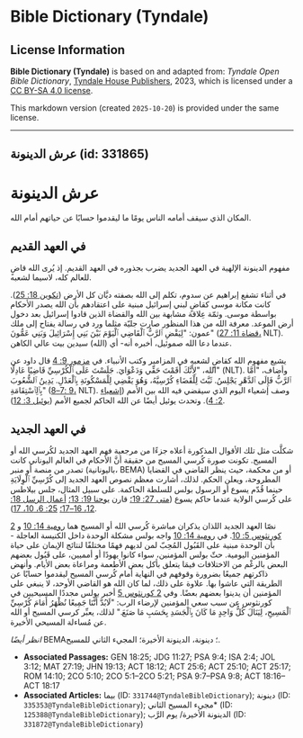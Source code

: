 # Bible Dictionary (Tyndale)

## License Information

**Bible Dictionary (Tyndale)** is based on and adapted from: _Tyndale Open Bible Dictionary_, [Tyndale House Publishers](https://tyndaleopenresources.com/), 2023, which is licensed under a [CC BY-SA 4.0 license](https://creativecommons.org/licenses/by-sa/4.0/legalcode.en).

This markdown version (created `2025-10-20`) is provided under the same license.



--------------------------------

## عرش الدينونة (id: 331865)

عرش الدينونة
============

المكان الذي سيقف أمامه الناس يومًا ما ليقدموا حسابًا عن حياتهم أمام الله.

في العهد القديم
---------------

مفهوم الدينونة الإلهية في العهد الجديد يضرب بجذوره في العهد القديم. إذ يُرى الله قاضٍ للعالم كله، لاسيما لشعبه.

في أثناء تشفع إبراهيم عن سدوم، تكلم إلى الله بصفته ديَّان كل الأرض ([تكوين 18: 25](https://ref.ly/Gen18:25)). كانت مكانة موسى كقاضٍ لبني إسرائيل مبنية على اعتقادهم بأن الله يصدر الأحكام بواسطة موسى. وثمّة عِلاقة مشابهة بين الله والقضاة الذين قادوا إسرائيل بعد دخول أرض الموعد. معرفة الله من هذا المنظور صارت جليّة مثلما ورد في رسالة يفتاح إلى ملك عمون: "لِيَقْضِ ٱلرَّبُّ ٱلْقَاضِي ٱلْيَوْمَ بَيْنَ بَنِي إِسْرَائِيلَ وَبَنِي عَمُّونَ" ([قضاة 11: 27،](https://ref.ly/Judg11:27) NLT). عندما دعا الله صموئيل، أخبره أنه\- أي (الله) سيدين بيت عالي الكاهن.

يشيع مفهوم الله كقاضٍ لشعبه في المزامير وكتب الأنبياء. في [مزمور 9: 4](https://ref.ly/Ps9:4) قال داود عن الله، "لِأَنَّكَ أَقَمْتَ حَقِّي وَدَعْوَايَ. جَلَسْتَ عَلَى ٱلْكُرْسِيِّ قَاضِيًا عَادِلًا" (NLT). وأضاف، "أمَّا ٱلرَّبُّ فَإِلَى ٱلدَّهْرِ يَجْلِسُ. ثَبَّتَ لِلْقَضَاءِ كُرْسِيَّهُ، وَهُوَ يَقْضِي لِلْمَسْكُونَةِ بِٱلْعَدْلِ. يَدِينُ ٱلشُّعُوبَ بِٱلِٱسْتِقَامَةِ" ([9 :7–8،](https://ref.ly/Ps9:7-Ps9:8) NLT). وصف إشعياء اليوم الذي سيقضي فيه الله بين الأمم ([إشعياء 2: 4](https://ref.ly/Isa2:4)). وتحدث يوئيل أيضًا عن الله الحاكم لجميع الأمم ([يوئيل 3: 12](https://ref.ly/Joel3:12)).

في العهد الجديد
---------------

شكلَّت مثل تلك الأقوال المذكورة أعلاه جزءًا من مرجعية فهم العهد الجديد لكُرسي الله أو المسيح. تكونت صورة كُرسي المسيح من حقيقة أنَّ الأحكام في العالم اليوناني كانت تصدر من منصة أو منبر (باليونانية، BEMA) أو من محكمة، حيث ينظر القاضي في القضايا المطروحة، ويعلن الحكم. لذلك، أشارت معظم نصوص العهد الجديد إلى كُرْسِيِّ ٱلْوِلَايَةِ حينما قُدّم يسوع أو الرسول بولس للسلطة الحاكمة. على سبيل المثال، جلس بيلاطس على كُرسي الولاية عندما حاكم يسوع ([متى 27: 19؛](https://ref.ly/Matt27:19) قارن [يوحنا 19: 13؛](https://ref.ly/John19:13) [أعمال الرسل 18: 12، 16–17؛](https://ref.ly/Acts18:12) [25: 6، 10، 17](https://ref.ly/Acts25:6)).

نصّا العهد الجديد اللذان يذكران مباشرة كُرسي الله أو المسيح هما [رومية 14: 10](https://ref.ly/Rom14:10) و [2 كورنثوس 5: 10](https://ref.ly/2Cor5:10). في [رومية 14: 10](https://ref.ly/Rom14:10) واجه بولس مشكلة الوحدة داخل الكنيسة العاجلة \- بأن الوحدة مبنية على القَبُول المُحِبّ لمن لديهم فهمًا مختلفًا لنتائج الإيمان على حياة المؤمنين اليومية. حثّ بولس المؤمنين، سواء كانوا يهودًا أو أمميين، على قَبُول بعضهم البعض بالرغْم من الاختلافات فيمَا يتعلق بأكل بعض الأطعمة ومراعاة بعض الأيام. وأنهض ذاكرتهم جميعًا بضرورة وقوفهم في النهاية أمام كُرسي المسيح ليقدموا حسابًا عن الطريقة التي عاشوا بها. علاوة على ذلك، لما كان الله هو القاضي الأوحد، لا ينبغي على المؤمنين أن يدينوا بعضهم بعضًا. وفي [2 كورنثوس 5](https://ref.ly/2Cor5:1-2Cor5:21) أخبر بولس مجددًا المسيحيين في كورنثوس عن سبب سعي المؤمنين لإرضاء الرب: "لَابُدَّ أَنَّنَا جَمِيعًا نُظْهَرُ أَمَامَ كُرْسِيِّ ٱلْمَسِيحِ، لِيَنَالَ كُلُّ وَاحِدٍ مَا كَانَ بِٱلْجَسَدِ بِحَسَبِ مَا صَنَعَ." لذلك، يعبِّر كرسي المسيح أو الله عن مُساءلة المسيحي الأخيرة.

*انظر أيضًا* BEMA؛ دينونة، الدينونة الأخيرة؛ المجيء الثاني للمسيح.

* **Associated Passages:** GEN 18:25; JDG 11:27; PSA 9:4; ISA 2:4; JOL 3:12; MAT 27:19; JHN 19:13; ACT 18:12; ACT 25:6; ACT 25:10; ACT 25:17; ROM 14:10; 2CO 5:10; 2CO 5:1–2CO 5:21; PSA 9:7–PSA 9:8; ACT 18:16–ACT 18:17
* **Associated Articles:** بيما (ID: `331744@TyndaleBibleDictionary`); دينونة (ID: `335353@TyndaleBibleDictionary`); مجيء المسيح الثاني* (ID: `125388@TyndaleBibleDictionary`); الدينونة الأخيرة/ يوم الرَّب (ID: `331872@TyndaleBibleDictionary`)

